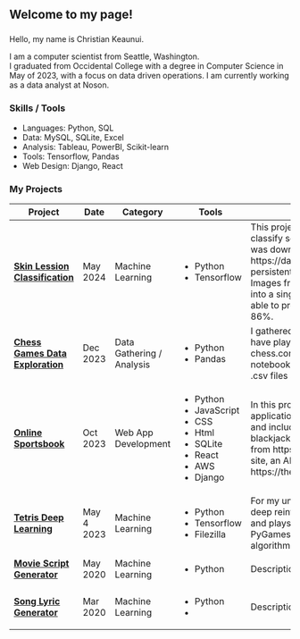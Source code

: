 <h2 align="left">Welcome to my page!</h2>

###
Hello, my name is Christian Keaunui. 

I am a computer scientist from Seattle, Washington.  
I graduated from Occidental College with a degree in Computer Science in May of 2023, with a focus on data driven operations.  I am currently working as a data analyst at Noson.

<h3>Skills / Tools</h3>
<ul>
  <li>Languages: Python, SQL</li>
  <li>Data: MySQL, SQLite, Excel</li>
  <li>Analysis: Tableau, PowerBI, Scikit-learn</li>
  <li>Tools: Tensorflow, Pandas</li>
  <li>Web Design: Django, React</li>
</ul>

<h3>My Projects</h3>
<table>
  <thead>
    <tr>
      <th>Project</th>
      <th>Date</th>
      <th>Category</th>
      <th>Tools</th>
      <th>Description</th>
    </tr>
  </thead>
  <tbody>
    <tr>
      <td>
        <a href="https://github.com/ckeaunui/SkinLession">
          <b>Skin Lession Classification</b>
        </a>
      </td>
      <td>May 2024</td>
      <td>Machine Learning</td>
      <td>
        <ul>
          <li>Python</li>
          <li>Tensorflow</li>
        </ul>
      </td>
      <td>
        This project creates and trains a model to classify several kinds of skin lessions. Data was downloaded from Harvard Dataverse at https://dataverse.harvard.edu/dataset.xhtml?persistentId=doi:10.7910/DVN/DBW86T. Images from part1 and 2 were combined into a single "Images" folder. The model was able to produce results with an accuracy of 86%.
      </td>
    </tr>
    <tr>
      <td>
        <a href="https://github.com/ckeaunui/Chess-history">
          <b>Chess Games Data Exploration</b>
        </a>
      </td>
      <td>Dec 2023</td>
      <td>Data Gathering / Analysis</td>
      <td>
        <ul>
            <li>Python</li>
            <li>Pandas</li>
          </ul>
      </td>
      <td>I gathered data on over 7,000 chess games I have played since February 2020 from chess.com's api, and cleaned it in a jupyter notebook..  Then I downloaded the data as .csv files and analysed them in Tableau</td>
    </tr>
    <tr>
      <td>
        <a href="https://github.com/ckeaunui/sportsbook-final">
          <b>Online Sportsbook</b>
        </a>
      </td>
      <td>Oct 2023</td>
      <td>Web App Development</td>
      <td>
        <ul>
          <li>Python</li>
          <li>JavaScript</li>
          <li>CSS</li>
          <li>Html</li>
          <li>SQLite</li>
          <li>React</li>
          <li>AWS</li>
          <li>Django</li>
        </ul>
      </td>
      <td>In this project, I built a book keeping web application which tracks live sports games, and includes a casino with roulette and blackjack.  All odds are live and gathered from https://the-odds-api.com/.  To use the site, an API key must be purchased from https://the-odds-api.com/#get-access.</td>
    </tr>
    <tr>
      <td>
        <a href="https://github.com/ckeaunui/TetrisAI">
          <b>Tetris Deep Learning</b>
        </a>
      </td>
      <td>May 4 2023</td>
      <td>Machine Learning</td>
      <td>
        <ul>
          <li>Python</li>
          <li>Tensorflow</li>
          <li>Filezilla</li>
      </td>
      <td>For my undergraduate thesis, I created a deep reinforcement learning model to trains and plays Tetris.  I recreated Tetris with PyGames, and used a deep q-learning algorithm to train the model.</td>
    </tr>
    <tr>
      <td>
        <a href="https://github.com/ckeaunui/NLP-Final-Project/blob/master/movie_script_parser.py">
          <b>Movie Script Generator</b>
        </a>
      </td>
      <td>May 2020</td>
      <td>Machine Learning</td>
      <td>
        <ul>
          <li>Python</li>
        </ul>
      </td>
      <td>Description</td>
    </tr>
    <tr>
      <td>
        <a href="https://github.com/ckeaunui/Song_Lyric_Generator">
          <b>Song Lyric Generator</b>
        </a>
      </td>
      <td>Mar 2020</td>
      <td>Machine Learning</td>
      <td>
        <ul>
          <li>Python</li>
          <li></li>
        </ul>
      </td>
      <td>Description</td>
    </tr>
  </tbody>
</table>
